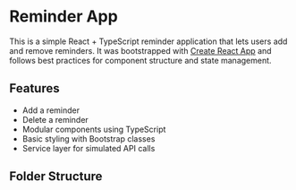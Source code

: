 # Reminder App

This is a simple React + TypeScript reminder application that lets users add and remove reminders. It was bootstrapped with [Create React App](https://github.com/facebook/create-react-app) and follows best practices for component structure and state management.

## Features

- Add a reminder
- Delete a reminder
- Modular components using TypeScript
- Basic styling with Bootstrap classes
- Service layer for simulated API calls

## Folder Structure

